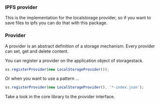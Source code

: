 ### IPFS provider

This is the implementation for the localstorage provider, so if you want to save files to ipfs you can do that with this package.

### Provider

A provider is an abstract definition of a storage mechanism. Every provider can set, get and delete content.

You can register a provider on the application object of storagestack.
```typescript
ss.registerProvider(new LocalStorageProvider());
```

Or when you want to use a pattern ...
```typescript
ss.registerProvider(new LocalStorageProvider(), '*-index.json');
```

Take a look in the core library to the provider interface.